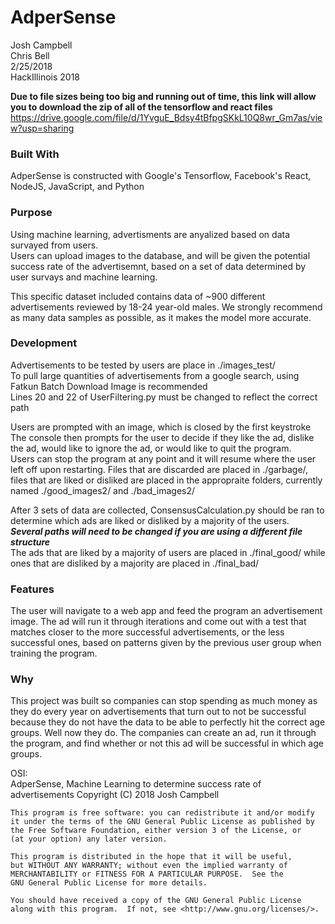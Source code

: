 # AdperSense
Josh Campbell  
Chris Bell  
2/25/2018  
HackIllinois 2018

**Due to file sizes being too big and running out of time, this link will allow you to download the 
zip of all of the tensorflow and react files**  
https://drive.google.com/file/d/1YvguE_Bdsy4tBfpgSKkL10Q8wr_Gm7as/view?usp=sharing

### Built With
AdperSense is constructed with Google's Tensorflow, Facebook's React, NodeJS, JavaScript, and Python

### Purpose
Using machine learning, advertisments are anyalized based on data survayed from users.  
Users can upload images to the database, and will be given the potential success rate 
of the advertisemnt, based on a set of data determined by user survays and machine learning.  

This specific dataset included contains data of ~900 different advertisements reviewed by 
18-24 year-old males. We strongly recommend as many data samples as possible, as it makes the model 
more accurate.

### Development
Advertisements to be tested by users are place in ./images_test/  
To pull large quantities of advertisements from a google search, using Fatkun Batch
Download Image is recommended  
Lines 20 and 22 of UserFiltering.py must be changed to reflect the correct path

Users are prompted with an image, which is closed by the first keystroke
The console then prompts for the user to decide if they like the ad, dislike the ad,
would like to ignore the ad, or would like to quit the program.  
Users can stop the program at any point and it will resume where the user left off upon restarting. 
Files that are discarded are placed in ./garbage/, files that are liked or disliked are placed in
the appropraite folders, currently named ./good_images2/ and ./bad_images2/

After 3 sets of data are collected, ConsensusCalculation.py should be ran to determine which ads are
liked or disliked by a majority of the users.  
***Several paths will need to be changed if you are using a different file structure***  
The ads that are liked by a majority of users are placed in ./final_good/ while ones that are disliked by a majority
are placed in ./final_bad/

### Features
The user will navigate to a web app and feed the program an advertisement image. The ad will run it through iterations and come out with a test that matches closer to the more successful advertisements, or the less successful ones, based on patterns given by the previous user group when training the program.

### Why
This project was built so companies can stop spending as much money as they do every year on advertisements that turn out to not be successful because they do not have the data to be able to perfectly hit the correct age groups. Well now they do. The companies can create an ad, run it through the program, and find whether or not this ad will be successful in which age groups.

OSI:  
    AdperSense, Machine Learning to determine success rate of advertisements
    Copyright (C) 2018  Josh Campbell

    This program is free software: you can redistribute it and/or modify
    it under the terms of the GNU General Public License as published by
    the Free Software Foundation, either version 3 of the License, or
    (at your option) any later version.

    This program is distributed in the hope that it will be useful,
    but WITHOUT ANY WARRANTY; without even the implied warranty of
    MERCHANTABILITY or FITNESS FOR A PARTICULAR PURPOSE.  See the
    GNU General Public License for more details.

    You should have received a copy of the GNU General Public License
    along with this program.  If not, see <http://www.gnu.org/licenses/>.
